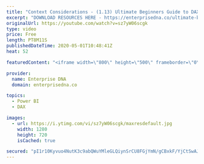 ```yaml
---
title: "Context Considerations - (1.13) Ultimate Beginners Guide to DAX 2020"
excerpt: "DOWNLOAD RESOURCES HERE - https://enterprisedna.co/ultimate-beginners-guide-to-dax-resource-downloads/ START FROM THE BEGINNING - https://www.youtube.com/playlist?list=PL1myWUzvmmDGmLfty3BDluz8nzme1dZxg  Follow along to the beginners guide DAX tutorials by using the demo data available for download."
originalUrl: https://youtube.com/watch?v=sz7yW06scgk
type: video
price: Free
length: PT8M11S
publishedDateTime: 2020-05-01T10:48:41Z
heat: 52

featuredContent: "<iframe width=\"800\" height=\"500\" frameborder=\"0\" src=\"https://www.youtube.com/embed/sz7yW06scgk\" allow=\"accelerometer; autoplay; encrypted-media; gyroscope; picture-in-picture\" allowfullscreen></iframe>"

provider:
  name: Enterprise DNA
  domain: enterprisedna.co

topics:
  - Power BI
  - DAX

images:
  - url: https://i.ytimg.com/vi/sz7yW06scgk/maxresdefault.jpg
    width: 1280
    height: 720
    isCached: true

secured: "pI1r10Kyvuo4NutK3c9abQWuYMleGLQiynSrCU8FGjYmN/gCBxkF/YjCtSwAJC31ZULEF68MH5UKZH1Okq6UgHlsEq8aCWVxsOSiOyFM1lnMiU6eG26tNPrG3fGLHT/9Uxo4CyTLVDwQfOzFuyp3jOebI4g9pfvAC/qu069avx2TWGtPBnDYCt212p/fEv9X745Wl3ytFkRVHg74tc8xF/iNofcp8QsNw0TXn/xRopoTjVqFNDdSNNgfcBv9Ufu2g4eh5SmJ8RBUQjsfnEs7vVP8/qpnhhGxeNVfO9HEISrJsSKkgcB1qWOzpq9nCNjgGhrOQUlZu1vDw8bx5OaVwSZlLnBlr/xCCkkouBtRPSkzQEFpg7ori7D/jMY9zYx0EJB2BTuuW3kPiFjA+AvSSPupqOLLGzw7ptgUtF0eSFE=;Ra7czGy6CAJegr9tlIFelg=="
---
```


